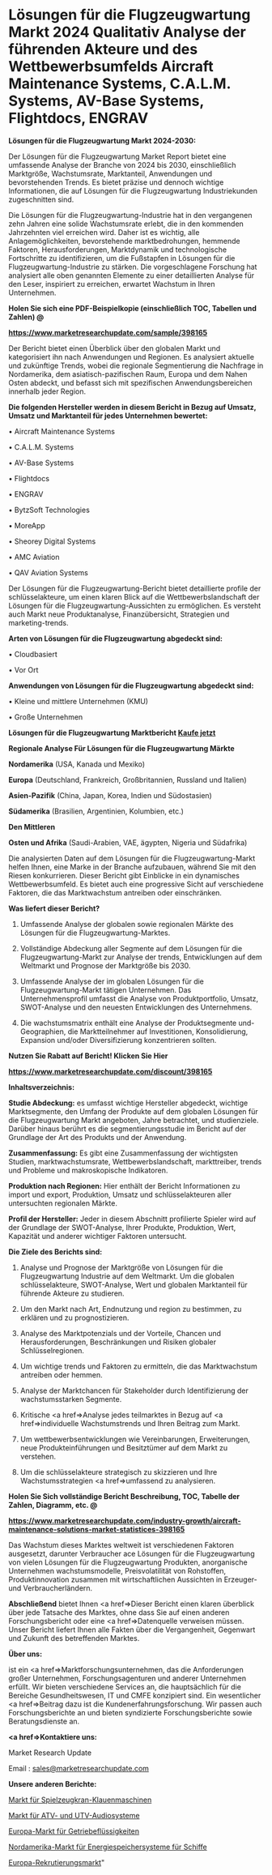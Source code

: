 # Lösungen für die Flugzeugwartung Markt 2024 Qualitativ Analyse der führenden Akteure und des Wettbewerbsumfelds Aircraft Maintenance Systems, C.A.L.M. Systems, AV-Base Systems, Flightdocs, ENGRAV

<strong>Lösungen für die Flugzeugwartung Markt 2024-2030:</strong>

Der Lösungen für die Flugzeugwartung Market Report bietet eine umfassende Analyse der Branche von 2024 bis 2030, einschließlich Marktgröße, Wachstumsrate, Marktanteil, Anwendungen und bevorstehenden Trends. Es bietet präzise und dennoch wichtige Informationen, die auf Lösungen für die Flugzeugwartung Industriekunden zugeschnitten sind.

Die Lösungen für die Flugzeugwartung-Industrie hat in den vergangenen zehn Jahren eine solide Wachstumsrate erlebt, die in den kommenden Jahrzehnten viel erreichen wird. Daher ist es wichtig, alle Anlagemöglichkeiten, bevorstehende marktbedrohungen, hemmende Faktoren, Herausforderungen, Marktdynamik und technologische Fortschritte zu identifizieren, um die Fußstapfen in Lösungen für die Flugzeugwartung-Industrie zu stärken. Die vorgeschlagene Forschung hat analysiert alle oben genannten Elemente zu einer detaillierten Analyse für den Leser, inspiriert zu erreichen, erwartet Wachstum in Ihren Unternehmen.



<strong>Holen Sie sich eine PDF-Beispielkopie (einschließlich TOC, Tabellen und Zahlen) @
</strong>

<strong><a href=https://www.marketresearchupdate.com/sample/398165>

<strong>https://www.marketresearchupdate.com/sample/398165</u></font></a></strong></strong>

Der Bericht bietet einen Überblick über den globalen Markt und kategorisiert ihn nach Anwendungen und Regionen. Es analysiert aktuelle und zukünftige Trends, wobei die regionale Segmentierung die Nachfrage in Nordamerika, dem asiatisch-pazifischen Raum, Europa und dem Nahen Osten abdeckt, und befasst sich mit spezifischen Anwendungsbereichen innerhalb jeder Region.



<strong>Die folgenden Hersteller werden in diesem Bericht in Bezug auf Umsatz, Umsatz und Marktanteil für jedes Unternehmen bewertet:</strong>

• Aircraft Maintenance Systems

• C.A.L.M. Systems

• AV-Base Systems

• Flightdocs

• ENGRAV

• BytzSoft Technologies

• MoreApp

• Sheorey Digital Systems

• AMC Aviation

• QAV Aviation Systems

Der Lösungen für die Flugzeugwartung-Bericht bietet detaillierte profile der schlüsselakteure, um einen klaren Blick auf die Wettbewerbslandschaft der Lösungen für die Flugzeugwartung-Aussichten zu ermöglichen. Es versteht auch Markt neue Produktanalyse, Finanzübersicht, Strategien und marketing-trends.



<strong>Arten von Lösungen für die Flugzeugwartung abgedeckt sind:</strong>

• Cloudbasiert

• Vor Ort



<strong>Anwendungen von Lösungen für die Flugzeugwartung abgedeckt sind:</strong>

• Kleine und mittlere Unternehmen (KMU)

• Große Unternehmen



<strong>Lösungen für die Flugzeugwartung Marktbericht <a href=https://www.marketresearchupdate.com/buynow/398165>Kaufe jetzt</a></strong>



<strong>Regionale Analyse Für Lösungen für die Flugzeugwartung Märkte</strong>



<strong>Nordamerika</strong> (USA, Kanada und Mexiko)



<strong>Europa</strong> (Deutschland, Frankreich, Großbritannien, Russland und Italien)



<strong>Asien-Pazifik</strong> (China, Japan, Korea, Indien und Südostasien)



<strong>Südamerika</strong> (Brasilien, Argentinien, Kolumbien, etc.)



<strong>Den Mittleren</strong> 

<strong>Osten und Afrika</strong> (Saudi-Arabien, VAE, ägypten, Nigeria und Südafrika)

Die analysierten Daten auf dem Lösungen für die Flugzeugwartung-Markt helfen Ihnen, eine Marke in der Branche aufzubauen, während Sie mit den Riesen konkurrieren. Dieser Bericht gibt Einblicke in ein dynamisches Wettbewerbsumfeld. Es bietet auch eine progressive Sicht auf verschiedene Faktoren, die das Marktwachstum antreiben oder einschränken.



<strong>Was liefert dieser Bericht?</strong>

1. Umfassende Analyse der globalen sowie regionalen Märkte des Lösungen für die Flugzeugwartung-Marktes.

2. Vollständige Abdeckung aller Segmente auf dem Lösungen für die Flugzeugwartung-Markt zur Analyse der trends, Entwicklungen auf dem Weltmarkt und Prognose der Marktgröße bis 2030.

3. Umfassende Analyse der im globalen Lösungen für die Flugzeugwartung-Markt tätigen Unternehmen. Das Unternehmensprofil umfasst die Analyse von Produktportfolio, Umsatz, SWOT-Analyse und den neuesten Entwicklungen des Unternehmens.

4. Die wachstumsmatrix enthält eine Analyse der Produktsegmente und-Geographien, die Marktteilnehmer auf Investitionen, Konsolidierung, Expansion und/oder Diversifizierung konzentrieren sollten.



<strong>Nutzen Sie Rabatt auf Bericht! Klicken Sie Hier
</strong>

<strong><a href=https://www.marketresearchupdate.com/discount/398165>https://www.marketresearchupdate.com/discount/398165</b></u></font></strong></a>



<strong>Inhaltsverzeichnis:</strong>



<strong>Studie Abdeckung:</strong> es umfasst wichtige Hersteller abgedeckt, wichtige Marktsegmente, den Umfang der Produkte auf dem globalen Lösungen für die Flugzeugwartung Markt angeboten, Jahre betrachtet, und studienziele. Darüber hinaus berührt es die segmentierungsstudie im Bericht auf der Grundlage der Art des Produkts und der Anwendung.



<strong>Zusammenfassung:</strong> Es gibt eine Zusammenfassung der wichtigsten Studien, marktwachstumsrate, Wettbewerbslandschaft, markttreiber, trends und Probleme und makroskopische Indikatoren.



<strong>Produktion nach Regionen:</strong> Hier enthält der Bericht Informationen zu import und export, Produktion, Umsatz und schlüsselakteuren aller untersuchten regionalen Märkte.



<strong>Profil der Hersteller:</strong> Jeder in diesem Abschnitt profilierte Spieler wird auf der Grundlage der SWOT-Analyse, Ihrer Produkte, Produktion, Wert, Kapazität und anderer wichtiger Faktoren untersucht.



<strong>Die Ziele des Berichts sind:</strong>

1) Analyse und Prognose der Marktgröße von Lösungen für die Flugzeugwartung Industrie auf dem Weltmarkt.
Um die globalen schlüsselakteure, SWOT-Analyse, Wert und globalen Marktanteil für führende Akteure zu studieren.

2) Um den Markt nach Art, Endnutzung und region zu bestimmen, zu erklären und zu prognostizieren.

3) Analyse des Marktpotenzials und der Vorteile, Chancen und Herausforderungen, Beschränkungen und Risiken globaler Schlüsselregionen.

4) Um wichtige trends und Faktoren zu ermitteln, die das Marktwachstum antreiben oder hemmen.

5) Analyse der Marktchancen für Stakeholder durch Identifizierung der wachstumsstarken Segmente.

6) Kritische <a href=>Analyse</a> jedes teilmarktes in Bezug auf <a href=>individuelle</a> Wachstumstrends und Ihren Beitrag zum Markt.

7) Um wettbewerbsentwicklungen wie Vereinbarungen, Erweiterungen, neue Produkteinführungen und Besitztümer auf dem Markt zu verstehen.

8) Um die schlüsselakteure strategisch zu skizzieren und Ihre Wachstumsstrategien <a href=>umfassend</a> zu analysieren.



<strong>Holen Sie Sich vollständige Bericht Beschreibung, TOC, Tabelle der Zahlen, Diagramm, etc. @ </strong>

<strong><a href=https://www.marketresearchupdate.com/industry-growth/aircraft-maintenance-solutions-market-statistices-398165>https://www.marketresearchupdate.com/industry-growth/aircraft-maintenance-solutions-market-statistices-398165</a></font></strong>

Das Wachstum dieses Marktes weltweit ist verschiedenen Faktoren ausgesetzt, darunter Verbraucher ace Lösungen für die Flugzeugwartung von vielen Lösungen für die Flugzeugwartung Produkten, anorganische Unternehmen wachstumsmodelle, Preisvolatilität von Rohstoffen, Produktinnovation zusammen mit wirtschaftlichen Aussichten in Erzeuger-und Verbraucherländern.



<strong>Abschließend</strong> bietet Ihnen <a href=>Dieser</a> Bericht einen klaren überblick über jede Tatsache des Marktes, ohne dass Sie auf einen anderen Forschungsbericht oder eine <a href=>Datenquelle</a> verweisen müssen. Unser Bericht liefert Ihnen alle Fakten über die Vergangenheit, Gegenwart und Zukunft des betreffenden Marktes.



<strong>Über uns:</strong>

 ist ein <a href=>Marktfors</a>chungsunternehmen, das die Anforderungen großer Unternehmen, Forschungsagenturen und anderer Unternehmen erfüllt. Wir bieten verschiedene Services an, die hauptsächlich für die Bereiche Gesundheitswesen, IT und CMFE konzipiert sind. Ein wesentlicher <a href=>Beitrag</a> dazu ist die Kundenerfahrungsforschung. Wir passen auch Forschungsberichte an und bieten syndizierte Forschungsberichte sowie Beratungsdienste an.



<strong><a href=>Kontaktiere uns:</a></strong>

Market Research Update

Email : sales@marketresearchupdate.com



<strong>Unsere anderen Berichte:</strong>

<a href=https://www.linkedin.com/pulse/toy-crane-claw-machine-market-trends-2023-key-takeaways>Markt für Spielzeugkran-Klauenmaschinen</a>

<a href=https://www.linkedin.com/pulse/atv-utv-audio-systems-market-size-industry-growth-factors>Markt für ATV- und UTV-Audiosysteme</a>

<a href=https://www.linkedin.com/pulse/europe-transmission-fluids-market-size-economic-aspect>Europa-Markt für Getriebeflüssigkeiten</a>

<a href=https://www.linkedin.com/pulse/north-america-energy-storage-system-ship-market>Nordamerika-Markt für Energiespeichersysteme für Schiffe</a>

<a href=https://www.linkedin.com/pulse/europe-recruitment-market-2023-data-analysis>Europa-Rekrutierungsmarkt</a>"
